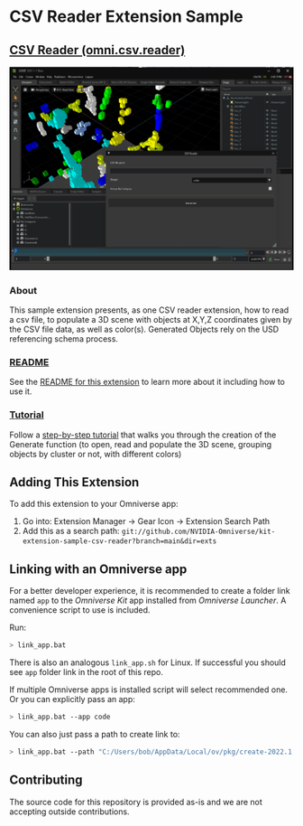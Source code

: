 # CSV Reader Extension Sample

## [CSV Reader (omni.csv.reader)](exts/omni.csv.reader)
![CSV Reader UI and Result](exts/omni.csv.reader/data/OV_CSVReader_WhatToExpect.png)


### About
This sample extension presents, as one CSV reader extension, how to read a csv file, to populate a 3D scene with objects at X,Y,Z coordinates given by the CSV file data, as well as color(s). Generated Objects rely on the USD referencing schema process.


### [README](exts/omni.csv.reader)
See the [README for this extension](exts/omni.csv.reader) to learn more about it including how to use it.

### [Tutorial](tutorial/tutorial.md)
Follow a [step-by-step tutorial](tutorial/tutorial.md) that walks you through the creation of the Generate function (to open, read and populate the 3D scene, grouping objects by cluster or not, with different colors)

## Adding This Extension

To add this extension to your Omniverse app:
1. Go into: Extension Manager -> Gear Icon -> Extension Search Path
2. Add this as a search path: `git://github.com/NVIDIA-Omniverse/kit-extension-sample-csv-reader?branch=main&dir=exts`


## Linking with an Omniverse app

For a better developer experience, it is recommended to create a folder link named `app` to the *Omniverse Kit* app installed from *Omniverse Launcher*. A convenience script to use is included.

Run:

```bash
> link_app.bat
```

There is also an analogous `link_app.sh` for Linux. If successful you should see `app` folder link in the root of this repo.

If multiple Omniverse apps is installed script will select recommended one. Or you can explicitly pass an app:

```bash
> link_app.bat --app code
```

You can also just pass a path to create link to:

```bash
> link_app.bat --path "C:/Users/bob/AppData/Local/ov/pkg/create-2022.1.3"
```

## Contributing
The source code for this repository is provided as-is and we are not accepting outside contributions.

